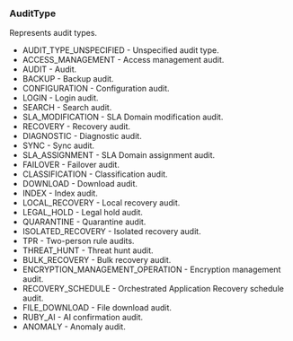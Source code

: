 ### AuditType
Represents audit types.

- AUDIT_TYPE_UNSPECIFIED - Unspecified audit type.
- ACCESS_MANAGEMENT - Access management audit.
- AUDIT - Audit.
- BACKUP - Backup audit.
- CONFIGURATION - Configuration audit.
- LOGIN - Login audit.
- SEARCH - Search audit.
- SLA_MODIFICATION - SLA Domain modification audit.
- RECOVERY - Recovery audit.
- DIAGNOSTIC - Diagnostic audit.
- SYNC - Sync audit.
- SLA_ASSIGNMENT - SLA Domain assignment audit.
- FAILOVER - Failover audit.
- CLASSIFICATION - Classification audit.
- DOWNLOAD - Download audit.
- INDEX - Index audit.
- LOCAL_RECOVERY - Local recovery audit.
- LEGAL_HOLD - Legal hold audit.
- QUARANTINE - Quarantine audit.
- ISOLATED_RECOVERY - Isolated recovery audit.
- TPR - Two-person rule audits.
- THREAT_HUNT - Threat hunt audit.
- BULK_RECOVERY - Bulk recovery audit.
- ENCRYPTION_MANAGEMENT_OPERATION - Encryption management audit.
- RECOVERY_SCHEDULE - Orchestrated Application Recovery schedule audit.
- FILE_DOWNLOAD - File download audit.
- RUBY_AI - AI confirmation audit.
- ANOMALY - Anomaly audit.
